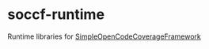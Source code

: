 soccf-runtime
=============

Runtime libraries for [SimpleOpenCodeCoverageFramework](https://github.com/exKAZUu/SimpleOpenCodeCoverageFramework)
